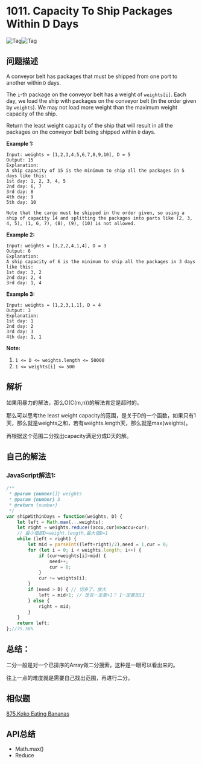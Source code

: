 # 1011. Capacity To Ship Packages Within D Days

![Tag](https://img.shields.io/badge/Tag-Array-brightgreen)![Tag](https://img.shields.io/badge/Tag-BinarySearch-green)

## 问题描述

A conveyor belt has packages that must be shipped from one port to another within `D` days.

The `i`-th package on the conveyor belt has a weight of `weights[i]`.  Each day, we load the ship with packages on the conveyor belt (in the order given by `weights`). We may not load more weight than the maximum weight capacity of the ship.

Return the least weight capacity of the ship that will result in all the packages on the conveyor belt being shipped within `D` days.

 

**Example 1:**

```
Input: weights = [1,2,3,4,5,6,7,8,9,10], D = 5
Output: 15
Explanation: 
A ship capacity of 15 is the minimum to ship all the packages in 5 days like this:
1st day: 1, 2, 3, 4, 5
2nd day: 6, 7
3rd day: 8
4th day: 9
5th day: 10

Note that the cargo must be shipped in the order given, so using a ship of capacity 14 and splitting the packages into parts like (2, 3, 4, 5), (1, 6, 7), (8), (9), (10) is not allowed. 
```

**Example 2:**

```
Input: weights = [3,2,2,4,1,4], D = 3
Output: 6
Explanation: 
A ship capacity of 6 is the minimum to ship all the packages in 3 days like this:
1st day: 3, 2
2nd day: 2, 4
3rd day: 1, 4
```

**Example 3:**

```
Input: weights = [1,2,3,1,1], D = 4
Output: 3
Explanation: 
1st day: 1
2nd day: 2
3rd day: 3
4th day: 1, 1
```

 

**Note:**

1. `1 <= D <= weights.length <= 50000`
2. `1 <= weights[i] <= 500`

## 解析

如果用暴力的解法，那么O(C(m,n))的解法肯定是超时的。

那么可以思考the least weight capacity的范围，是关于D的一个函数，如果只有1天，那么就是weights之和，若有weights.length天，那么就是max(weights)。

再根据这个范围二分找出capacity满足分成D天的解。

## 自己的解法

### JavaScript解法1:

```js
/**
 * @param {number[]} weights
 * @param {number} D
 * @return {number}
 */
var shipWithinDays = function(weights, D) {
    let left = Math.max(...weights);
    let right = weights.reduce((accu,cur)=>accu+cur);
    // 最小值即D=weight.length,最大值D=1
    while (left < right) {
        let mid = parseInt((left+right)/2),need = 1,cur = 0;
        for (let i = 0; i < weights.length; i++) {
            if (cur+weights[i]>mid) {
                need++;
                cur = 0;
            }
            cur += weights[i];
        }
        if (need > D) { // 切多了，放大
            left = mid+1; // 是否一定要+1？【一定要加1】
        } else {
            right = mid;
        }
    }
    return left;
};//75.56%
```

## 总结：

二分一般是对一个已排序的Array做二分搜索，这种是一眼可以看出来的。

往上一点的难度就是需要自己找出范围，再进行二分。

## 相似题

[875.Koko Eating Bananas](https://leetcode.com/problems/koko-eating-bananas/)

## API总结

- Math.max()
- Reduce

